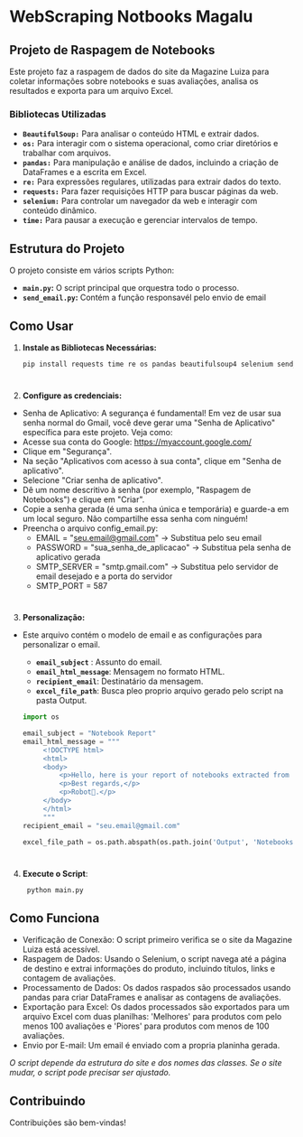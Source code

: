# WebScraping Notbooks Magalu

## Projeto de Raspagem de Notebooks

Este projeto faz a raspagem de dados do site da Magazine Luiza para coletar informações sobre notebooks e suas avaliações, analisa os resultados e exporta para um arquivo Excel.

### Bibliotecas Utilizadas

- **`BeautifulSoup:`** Para analisar o conteúdo HTML e extrair dados.
- **`os:`** Para interagir com o sistema operacional, como criar diretórios e trabalhar com arquivos.
- **`pandas:`** Para manipulação e análise de dados, incluindo a criação de DataFrames e a escrita em Excel.
- **`re:`** Para expressões regulares, utilizadas para extrair dados do texto.
- **`requests:`** Para fazer requisições HTTP para buscar páginas da web.
- **`selenium:`** Para controlar um navegador da web e interagir com conteúdo dinâmico.
- **`time:`** Para pausar a execução e gerenciar intervalos de tempo.

## Estrutura do Projeto

O projeto consiste em vários scripts Python:

- **`main.py`:** O script principal que orquestra todo o processo.
- **`send_email.py`:** Contém a função responsavél pelo envio de email

## Como Usar

1. **Instale as Bibliotecas Necessárias:**
   ```bash
   pip install requests time re os pandas beautifulsoup4 selenium send_email
#
2. **Configure as credenciais:**
 - Senha de Aplicativo: A segurança é fundamental! Em vez de usar sua senha normal do Gmail, você deve gerar uma "Senha de Aplicativo" específica para este projeto. Veja como:
 - Acesse sua conta do Google: https://myaccount.google.com/
 - Clique em "Segurança".
 - Na seção "Aplicativos com acesso à sua conta", clique em "Senha de aplicativo".
 - Selecione "Criar senha de aplicativo".
 - Dê um nome descritivo à senha (por exemplo, "Raspagem de Notebooks") e clique em "Criar".
 - Copie a senha gerada (é uma senha única e temporária) e guarde-a em um local seguro. Não compartilhe essa senha com ninguém!
 - Preencha o arquivo config_email.py:
    - EMAIL = "seu.email@gmail.com"  -> Substitua pelo seu email
    - PASSWORD = "sua_senha_de_aplicacao"  -> Substitua pela senha de aplicativo gerada
    - SMTP_SERVER = "smtp.gmail.com"  -> Substitua pelo servidor de email desejado e a porta do servidor
    - SMTP_PORT = 587
#
3. **Personalização:**
- Este arquivo contém o modelo de email e as configurações para personalizar o email.
    - **`email_subject`** : Assunto do email.
    - **`email_html_message`**: Mensagem no formato HTML.
    - **`recipient_email`**: Destinatário da mensagem.
    - **`excel_file_path`**: Busca pleo proprio arquivo gerado pelo script na pasta Output.

   ```python
   import os

   email_subject = "Notebook Report"
   email_html_message = """
        <!DOCTYPE html>
        <html>
        <body>
            <p>Hello, here is your report of notebooks extracted from Magazine Luiza.</p>
            <p>Best regards,</p>
            <p>Robot🤖.</p>
        </body>
        </html>
        """
   recipient_email = "seu.email@gmail.com"

   excel_file_path = os.path.abspath(os.path.join('Output', 'Notebooks.xlsx'))
   ```
#
4. **Execute o Script**:
   ```bash
    python main.py
   
## Como Funciona
- Verificação de Conexão: O script primeiro verifica se o site da Magazine Luiza está acessível.
- Raspagem de Dados: Usando o Selenium, o script navega até a página de destino e extrai informações do produto, incluindo títulos, links e contagem de avaliações.
- Processamento de Dados: Os dados raspados são processados usando pandas para criar DataFrames e analisar as contagens de avaliações.
- Exportação para Excel: Os dados processados são exportados para um arquivo Excel com duas planilhas: 'Melhores' para produtos com pelo menos 100 avaliações e 'Piores' para produtos com menos de 100 avaliações.
- Envio por E-mail: Um email é enviado com a propria planinha gerada.



*O script depende da estrutura do site e dos nomes das classes. Se o site mudar, o script pode precisar ser ajustado.*
## Contribuindo
Contribuições são bem-vindas! 
